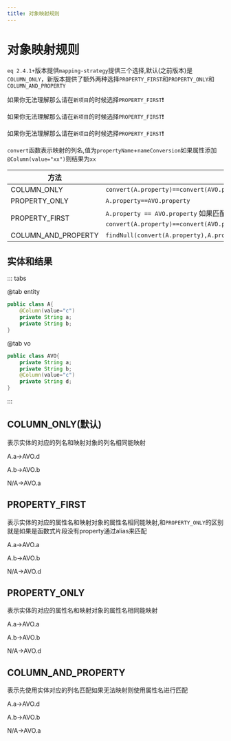 ```yaml
---
title: 对象映射规则
---
```


# 对象映射规则
`eq 2.4.1+`版本提供`mapping-strategy`提供三个选择,默认(之前版本)是`COLUMN_ONLY`，新版本提供了额外两种选择`PROPERTY_FIRST`和`PROPERTY_ONLY`和`COLUMN_AND_PROPERTY`

如果你无法理解那么请在`新项目`的时候选择`PROPERTY_FIRST`❗️

如果你无法理解那么请在`新项目`的时候选择`PROPERTY_FIRST`❗️

如果你无法理解那么请在`新项目`的时候选择`PROPERTY_FIRST`❗️



`convert`函数表示映射的列名,值为`propertyName`+`nameConversion`如果属性添加`@Column(value="xx")`则结果为`xx`

| 方法                                                      | 描述                                                         |
| --------------------------------------------------------- | ------------------------------------------------------------ |
| COLUMN_ONLY                                           | `convert(A.property)==convert(AVO.property)` |
| PROPERTY_ONLY                   | `A.property==AVO.property`                                                     |
| PROPERTY_FIRST                   | `A.property == AVO.property` 如果匹配不到并且AVO是函数则通过   `convert(A.property)==convert(AVO.property)`再次匹配比          |
| COLUMN_AND_PROPERTY              | `findNull(convert(A.property),A.property)==findNull(convert(AVO.property),AVO.property)`  |

## 实体和结果


::: tabs

@tab entity
```java
public class A{
    @Column(value="c")
    private String a;
    private String b;
}
```
@tab vo

```java
public class AVO{
    private String a;
    private String b;
    @Column(value="c")
    private String d;
}
```
:::


## COLUMN_ONLY(默认)
表示实体的对应的列名和映射对象的列名相同能映射

A.a->AVO.d

A.b->AVO.b

N/A->AVO.a

## PROPERTY_FIRST
表示实体的对应的属性名和映射对象的属性名相同能映射,和`PROPERTY_ONLY`的区别就是如果是函数式片段没有property通过alias来匹配

A.a->AVO.a

A.b->AVO.b

N/A->AVO.d


## PROPERTY_ONLY
表示实体的对应的属性名和映射对象的属性名相同能映射

A.a->AVO.a

A.b->AVO.b

N/A->AVO.d



## COLUMN_AND_PROPERTY
表示先使用实体对应的列名匹配如果无法映射则使用属性名进行匹配


A.a->AVO.d

A.b->AVO.b

N/A->AVO.a